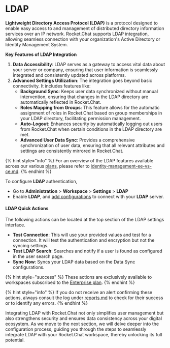 # LDAP

**Lightweight Directory Access Protocol (LDAP)** is a protocol designed to enable easy access to and management of distributed directory information services over an IP network. Rocket.Chat supports LDAP integration, allowing seamless connection with your organization's Active Directory or Identity Management System.

**Key Features of LDAP Integration**

1. **Data Accessibility**: LDAP serves as a gateway to access vital data about your server or company, ensuring that user information is seamlessly integrated and consistently updated across platforms.
2. **Advanced Settings Utilization**: The integration goes beyond basic connectivity. It includes features like:
   * **Background Sync**: Keeps user data synchronized without manual intervention, ensuring that changes in the LDAP directory are automatically reflected in Rocket.Chat.
   * **Roles Mapping from Groups**: This feature allows for the automatic assignment of roles in Rocket.Chat based on group memberships in your LDAP directory, facilitating permission management.
   * **Auto-Logout**: Enhances security by automatically logging out users from Rocket.Chat when certain conditions in the LDAP directory are met.
   * **Advanced User Data Sync**: Provides a comprehensive synchronization of user data, ensuring that all relevant attributes and settings are consistently mirrored in Rocket.Chat.

{% hint style="info" %}
For an overview of the LDAP features available across our various [plans](../../../../readme/our-plans.md), please refer to [identity-management-ee-vs-ce.md](../../../../setup-and-configure/advanced-workspace-management/identity-management-ee-vs-ce.md "mention").
{% endhint %}

To configure **LDAP** authentication,&#x20;

* Go to **Administration** > **Workspace** > **Settings** > **LDAP**
* Enable **LDAP**, and [add configurations](configure-ldap-connection.md) to connect with your **LDAP** server.&#x20;

#### LDAP Quick Actions

The following actions can be located at the top section of the LDAP settings interface.

* **Test Connection**: This will use your provided values and test for a connection. It will test the authentication and encryption but not the syncing settings.
* **Test LDAP Search**: Searches and notify if a user is found as configured in the user search page.
* **Sync Now**: Syncs your LDAP data based on the Data Sync configurations.

{% hint style="success" %}
These actions are exclusively available to workspaces subscribed to the [Enterprise plan](../../../../readme/our-plans.md#enterprise-plan).
{% endhint %}

{% hint style="info" %}
If you do not receive an alert confirming these actions, always consult the log under [reports.md](../../reports.md "mention") to check for their success or to identify any errors.&#x20;
{% endhint %}

Integrating LDAP with Rocket.Chat not only simplifies user management but also strengthens security and ensures data consistency across your digital ecosystem. As we move to the next section, we will delve deeper into the configuration process, guiding you through the steps to seamlessly integrate LDAP with your Rocket.Chat workspace, thereby unlocking its full potential.
